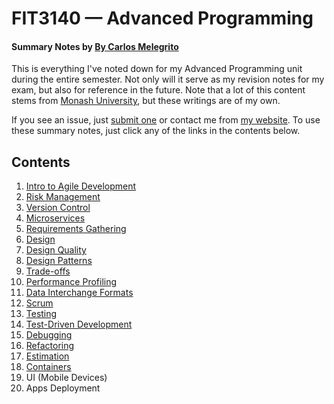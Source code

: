 # FIT3140 — Advanced Programming

#### Summary Notes by [By Carlos Melegrito](http://mlgrto.com)

This is everything I've noted down for my Advanced Programming unit during the entire semester. Not only will it serve as my revision notes for my exam, but also for reference in the future. Note that a lot of this content stems from [Monash University](http://www.monash.edu), but these writings are of my own.

If you see an issue, just [submit one](https://github.com/cjmlgrto/fit3140-notes/issues/new) or contact me from [my website](http://mlgrto.com/). To use these summary notes, just click any of the links in the contents below.

## Contents

1. [Intro to Agile Development](https://github.com/cjmlgrto/fit3140-notes/blob/master/notes/01-agile.md)
2. [Risk Management](https://github.com/cjmlgrto/fit3140-notes/blob/master/notes/02-risks.md)
3. [Version Control](https://github.com/cjmlgrto/fit3140-notes/blob/master/notes/03-git.md)
4. [Microservices](https://github.com/cjmlgrto/fit3140-notes/blob/master/notes/04-microservices.md)
5. [Requirements Gathering](https://github.com/cjmlgrto/fit3140-notes/blob/master/notes/05-requirements.md)
6. [Design](https://github.com/cjmlgrto/fit3140-notes/blob/master/notes/06-design.md)
7. [Design Quality](https://github.com/cjmlgrto/fit3140-notes/blob/master/notes/07-design_quality.md)
8. [Design Patterns](https://github.com/cjmlgrto/fit3140-notes/blob/master/notes/08-design_patterns.md)
9. [Trade-offs](https://github.com/cjmlgrto/fit3140-notes/blob/master/notes/09-tradeoffs.md)
10. [Performance Profiling](https://github.com/cjmlgrto/fit3140-notes/blob/master/notes/10-profiling.md)
11. [Data Interchange Formats](https://github.com/cjmlgrto/fit3140-notes/blob/master/notes/11-dif.md)
12. [Scrum](https://github.com/cjmlgrto/fit3140-notes/blob/master/notes/12-scrum.md)
13. [Testing](https://github.com/cjmlgrto/fit3140-notes/blob/master/notes/13-testing.md)
14. [Test-Driven Development](https://github.com/cjmlgrto/fit3140-notes/blob/master/notes/14-tdd.md)
15. [Debugging](https://github.com/cjmlgrto/fit3140-notes/blob/master/notes/15-debugging.md)
16. [Refactoring](https://github.com/cjmlgrto/fit3140-notes/blob/master/notes/16-refactoring.md)
17. [Estimation](https://github.com/cjmlgrto/fit3140-notes/blob/master/notes/17-estimation.md)
18. [Containers](https://github.com/cjmlgrto/fit3140-notes/blob/master/notes/18-containers.md)
19. UI (Mobile Devices)
20. Apps Deployment